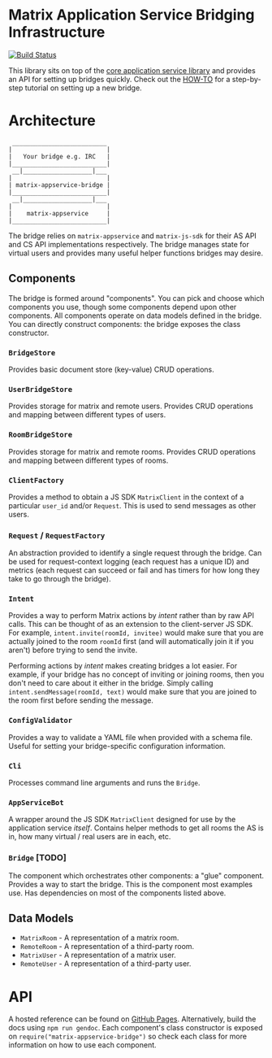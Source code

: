 # Matrix Application Service Bridging Infrastructure
[![Build Status](http://matrix.org/jenkins/buildStatus/icon?job=AppServiceBridgeLib)](http://matrix.org/jenkins/job/AppServiceBridgeLib/)

This library sits on top of the
[core application service library](https://github.com/matrix-org/matrix-appservice-node)
and provides an API for setting up bridges quickly. Check out the
[HOW-TO](HOWTO.md) for a step-by-step tutorial on setting up a new bridge.

# Architecture

```
 __________________________
|                          |
|   Your bridge e.g. IRC   |
|__________________________|
 __|___________________|___
|                          |
| matrix-appservice-bridge |
|__________________________|
 __|___________________|___
|                          |
|    matrix-appservice     |
|__________________________|

```

The bridge relies on `matrix-appservice` and `matrix-js-sdk` for their
AS API and CS API implementations respectively. The bridge manages state for
virtual users and provides many useful helper functions bridges may desire.

## Components
The bridge is formed around "components". You can pick and choose which
components you use, though some components depend upon other components.
All components operate on data models defined in the bridge. You can directly
construct components: the bridge exposes the class constructor.

### `BridgeStore`
Provides basic document store (key-value) CRUD operations.

### `UserBridgeStore`
Provides storage for matrix and remote users. Provides CRUD operations and
mapping between different types of users.

### `RoomBridgeStore`
Provides storage for matrix and remote rooms. Provides CRUD operations and
mapping between different types of rooms.

### `ClientFactory`
Provides a method to obtain a JS SDK `MatrixClient` in the context of a
particular `user_id` and/or `Request`. This is used to send messages as other
users.

### `Request` / `RequestFactory`
An abstraction provided to identify a single request through the bridge.
Can be used for request-context logging (each request has a unique ID)
and metrics (each request can succeed or fail and has timers for how long
they take to go through the bridge).

### `Intent`
Provides a way to perform Matrix actions by *intent* rather than by raw
API calls. This can be thought of as an extension to the client-server JS SDK.
For example, `intent.invite(roomId, invitee)` would make sure that you are
actually joined to the room `roomId` first (and will automatically join it if
you aren't) before trying to send the invite.

Performing actions by *intent* makes creating bridges a lot easier. For example,
if your bridge has no concept of inviting or joining rooms, then you don't need
to care about it either in the bridge. Simply calling
`intent.sendMessage(roomId, text)` would make sure that you are joined to the
room first before sending the message.

### `ConfigValidator`
Provides a way to validate a YAML file when provided with a schema file.
Useful for setting your bridge-specific configuration information.

### `Cli`
Processes command line arguments and runs the `Bridge`.

### `AppServiceBot`
A wrapper around the JS SDK `MatrixClient` designed for use by the application
service *itself*. Contains helper methods to get all rooms the AS is in, how
many virtual / real users are in each, etc.

### `Bridge` [TODO]
The component which orchestrates other components: a "glue" component. Provides
a way to start the bridge. This is the component most examples use. Has
dependencies on most of the components listed above.

## Data Models
 * `MatrixRoom` - A representation of a matrix room.
 * `RemoteRoom` - A representation of a third-party room.
 * `MatrixUser` - A representation of a matrix user.
 * `RemoteUser` - A representation of a third-party user.

# API

A hosted reference can be found on
[GitHub Pages](http://matrix-org.github.io/matrix-appservice-bridge/0.1.0).
Alternatively, build the docs using `npm run gendoc`. Each component's class
constructor is exposed on `require("matrix-appservice-bridge")` so check each
class for more information on how to use each component.

